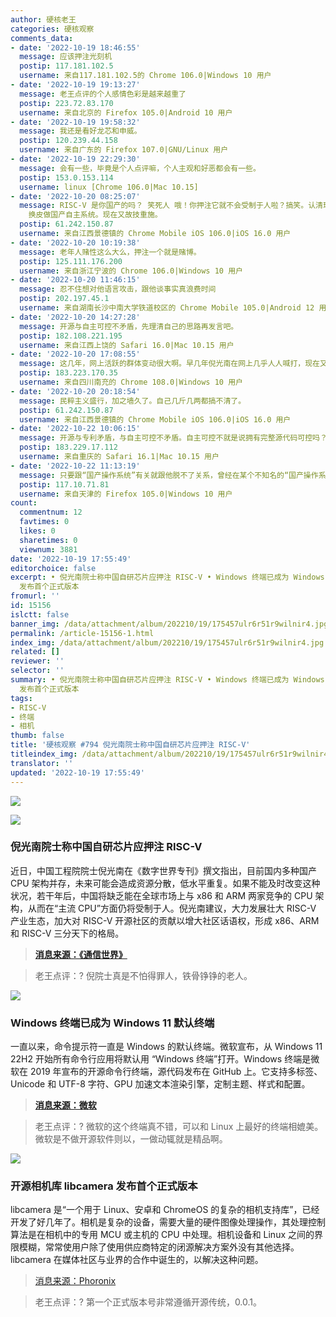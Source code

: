 ```yaml
---
author: 硬核老王
categories: 硬核观察
comments_data:
- date: '2022-10-19 18:46:55'
  message: 应该押注光刻机
  postip: 117.181.102.5
  username: 来自117.181.102.5的 Chrome 106.0|Windows 10 用户
- date: '2022-10-19 19:13:27'
  message: 老王点评的个人感情色彩是越来越重了
  postip: 223.72.83.170
  username: 来自北京的 Firefox 105.0|Android 10 用户
- date: '2022-10-19 19:58:32'
  message: 我还是看好龙芯和申威。
  postip: 120.239.44.158
  username: 来自广东的 Firefox 107.0|GNU/Linux 用户
- date: '2022-10-19 22:29:30'
  message: 会有一些，毕竟是个人点评嘛，个人主观和好恶都会有一些。
  postip: 153.0.153.114
  username: linux [Chrome 106.0|Mac 10.15]
- date: '2022-10-20 08:25:07'
  message: RISC-V 是你国产的吗？ 笑死人 哦！你押注它就不会受制于人啦？搞笑。认清现实吧人家RSIC-V能成功是通过全世界开源的力量，你还搁这里薅开源世界的羊毛，做自主可控的白日梦。这老家货早年就是想Linux
    换皮做国产自主系统。现在又故技重施。
  postip: 61.242.150.87
  username: 来自江西景德镇的 Chrome Mobile iOS 106.0|iOS 16.0 用户
- date: '2022-10-20 10:19:38'
  message: 老年人赌性这么大么，押注一个就是赌博。
  postip: 125.111.176.200
  username: 来自浙江宁波的 Chrome 106.0|Windows 10 用户
- date: '2022-10-20 11:46:15'
  message: 忍不住想对他语言攻击，跟他谈事实真浪费时间
  postip: 202.197.45.1
  username: 来自湖南长沙中南大学铁道校区的 Chrome Mobile 105.0|Android 12 用户
- date: '2022-10-20 14:27:28'
  message: 开源与自主可控不矛盾，先理清自己的思路再发言吧。
  postip: 182.108.221.195
  username: 来自江西上饶的 Safari 16.0|Mac 10.15 用户
- date: '2022-10-20 17:08:55'
  message: 这几年，网上活跃的群体变动很大啊。早几年倪光南在网上几乎人人喊打，现在又一大堆人高呼国士无双。
  postip: 183.223.170.35
  username: 来自四川南充的 Chrome 108.0|Windows 10 用户
- date: '2022-10-20 20:18:54'
  message: 民粹主义盛行，加之墙久了。自己几斤几两都搞不清了。
  postip: 61.242.150.87
  username: 来自江西景德镇的 Chrome Mobile iOS 106.0|iOS 16.0 用户
- date: '2022-10-22 10:06:15'
  message: 开源与专利矛盾，与自主可控不矛盾。自主可控不就是说拥有完整源代码可控吗？但是，有完整源代码又怎样？但凡处理过1000行以上代码的人都明白一个最简单的道理：要把别人的代码研究透彻，其代价不亚于自己造轮子！当代码达到一定数量级，就算是开发者自己，都不敢说可控。说的过分点，拥有完整源代码与一无所有有多大区别？所谓&quot;自主可控&quot;，骗骗外行可还行。再说开源主动权在社区，又何来可控？就算Fedora是IBM赞助的开源项目，IBM想要对其&quot;完全可控&quot;也是不可能。不可控又何来自主？要搞国际化，发展开源，普及开源思想，大力发展我们自己
  postip: 183.229.17.112
  username: 来自重庆的 Safari 16.1|Mac 10.15 用户
- date: '2022-10-22 11:13:19'
  message: 只要跟“国产操作系统”有关就跟他脱不了关系，曾经在某个不知名的“国产操作系统”公司呆过，现在好像倒了，老板就纯靠吹牛逼忽悠，好像某个县用了这个系统，运维出差就是去挨两张嘴叼，电话打过来都不敢接，那些什么科技进步奖都还挂着倪光南的名字，老板靠政策扶持，廉价租了一栋楼，然后转租赚外快，几台大奔开出开进好不威风。
  postip: 117.10.71.81
  username: 来自天津的 Firefox 105.0|Windows 10 用户
count:
  commentnum: 12
  favtimes: 0
  likes: 0
  sharetimes: 0
  viewnum: 3881
date: '2022-10-19 17:55:49'
editorchoice: false
excerpt: • 倪光南院士称中国自研芯片应押注 RISC-V • Windows 终端已成为 Windows 11 默认终端 • 开源相机库 libcamera
  发布首个正式版本
fromurl: ''
id: 15156
islctt: false
banner_img: /data/attachment/album/202210/19/175457ulr6r51r9wilnir4.jpg
permalink: /article-15156-1.html
index_img: /data/attachment/album/202210/19/175457ulr6r51r9wilnir4.jpg
related: []
reviewer: ''
selector: ''
summary: • 倪光南院士称中国自研芯片应押注 RISC-V • Windows 终端已成为 Windows 11 默认终端 • 开源相机库 libcamera
  发布首个正式版本
tags:
- RISC-V
- 终端
- 相机
thumb: false
title: '硬核观察 #794 倪光南院士称中国自研芯片应押注 RISC-V'
titleindex_img: /data/attachment/album/202210/19/175457ulr6r51r9wilnir4.jpg
translator: ''
updated: '2022-10-19 17:55:49'
---
```


![](/data/attachment/album/202210/19/175457ulr6r51r9wilnir4.jpg)


![](/data/attachment/album/202210/19/175505c8qidn8qzmzcrcxc.jpg)


### 倪光南院士称中国自研芯片应押注 RISC-V


近日，中国工程院院士倪光南在《数字世界专刊》撰文指出，目前国内多种国产 CPU 架构并存，未来可能会造成资源分散，低水平重复。如果不能及时改变这种状况，若干年后，中国将缺乏能在全球市场上与 x86 和 ARM 两家竞争的 CPU 架构，从而在“主流 CPU”方面仍将受制于人。倪光南建议，大力发展壮大 RISC-V 产业生态，加大对 RISC-V 开源社区的贡献以增大社区话语权，形成 x86、ARM 和 RISC-V 三分天下的格局。



> 
> **[消息来源：《通信世界》](http://www.cww.net.cn/article?id=569432)**
> 
> 
> 



> 
> 老王点评：? 倪院士真是不怕得罪人，铁骨铮铮的老人。
> 
> 
> 


![](/data/attachment/album/202210/19/175516jlum3zfp8fzmm4cf.jpg)


### Windows 终端已成为 Windows 11 默认终端


一直以来，命令提示符一直是 Windows 的默认终端。微软宣布，从 Windows 11 22H2 开始所有命令行应用将默认用 “Windows 终端”打开。Windows 终端是微软在 2019 年宣布的开源命令行终端，源代码发布在 GitHub 上。它支持多标签、Unicode 和 UTF-8 字符、GPU 加速文本渲染引擎，定制主题、样式和配置。



> 
> **[消息来源：微软](https://devblogs.microsoft.com/commandline/windows-terminal-is-now-the-default-in-windows-11/)**
> 
> 
> 



> 
> 老王点评：? 微软的这个终端真不错，可以和 Linux 上最好的终端相媲美。微软是不做开源软件则以，一做动辄就是精品啊。
> 
> 
> 


![](/data/attachment/album/202210/19/175529rgob0mc0mmiyg2gm.jpg)


### 开源相机库 libcamera 发布首个正式版本


libcamera 是“一个用于 Linux、安卓和 ChromeOS 的复杂的相机支持库”，已经开发了好几年了。相机是复杂的设备，需要大量的硬件图像处理操作，其处理控制算法是在相机中的专用 MCU 或主机的 CPU 中处理。相机设备和 Linux 之间的界限模糊，常常使用户除了使用供应商特定的闭源解决方案外没有其他选择。libcamera 在媒体社区与业界的合作中诞生的，以解决这种问题。



> 
> [消息来源：Phoronix](https://www.phoronix.com/news/libcamera-First-Release)
> 
> 
> 



> 
> 老王点评：? 第一个正式版本号非常遵循开源传统，0.0.1。
> 
> 
>